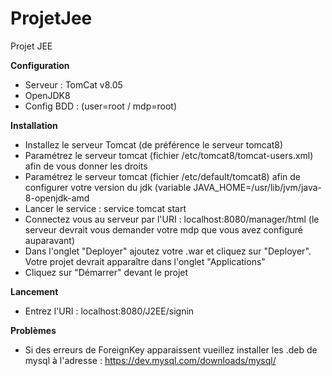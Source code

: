# ProjetJee
Projet JEE 

**Configuration**
- Serveur : TomCat v8.05
- OpenJDK8
- Config BDD : (user=root / mdp=root)


**Installation**
- Installez le serveur Tomcat (de préférence le serveur tomcat8)
- Paramétrez le serveur tomcat (fichier /etc/tomcat8/tomcat-users.xml) afin de vous donner les droits
- Paramétrez le serveur tomcat (fichier /etc/default/tomcat8) afin de configurer votre version du jdk (variable JAVA_HOME=/usr/lib/jvm/java-8-openjdk-amd
- Lancer le service : service tomcat start
- Connectez vous au serveur par l'URI : localhost:8080/manager/html (le serveur devrait vous demander votre mdp que vous avez configuré auparavant)
- Dans l'onglet "Deployer" ajoutez votre .war et cliquez sur "Deployer". Votre projet devrait apparaître dans l'onglet "Applications"
- Cliquez sur "Démarrer" devant le projet

**Lancement**
- Entrez l'URI : localhost:8080/J2EE/signin

**Problèmes**
- Si des erreurs de ForeignKey apparaissent vueillez installer les .deb de mysql à l'adresse : https://dev.mysql.com/downloads/mysql/

